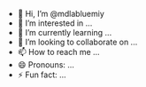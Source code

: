 - 👋 Hi, I’m @mdlabluemiy
- 👀 I’m interested in ...
- 🌱 I’m currently learning ...
- 💞️ I’m looking to collaborate on ...
- 📫 How to reach me ...
- 😄 Pronouns: ...
- ⚡ Fun fact: ...

<!---
mdlabluemiy/mdlabluemiy is a ✨ special ✨ repository because its `README.md` (this file) appears on your GitHub profile.
You can click the Preview link to take a look at your changes.
--->
